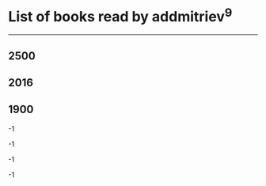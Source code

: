 # List of books read by addmitriev<sup>9</sup>
---

## 2500




## 2016










## 1900

-1


-1


-1


-1



